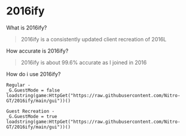 # 2016ify
What is 2016ify?
> 2016ify is a consistently updated client recreation of 2016L

How accurate is 2016ify?
> 2016ify is about 99.6% accurate as I joined in 2016

How do i use 2016ify?
```
Regular -
_G.GuestMode = false
loadstring(game:HttpGet("https://raw.githubusercontent.com/Nitro-GT/2016ify/main/gui"))()

Guest Recreation -
_G.GuestMode = true
loadstring(game:HttpGet("https://raw.githubusercontent.com/Nitro-GT/2016ify/main/gui"))()
